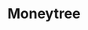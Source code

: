 ---
facebook: https://facebook.com/moneytreehq
logohandle: getmoneytree
sort: getmoneytree
title: Moneytree
twitter: https://x.com/moneytreehq
website: https://www.getmoneytree.com/au/
---